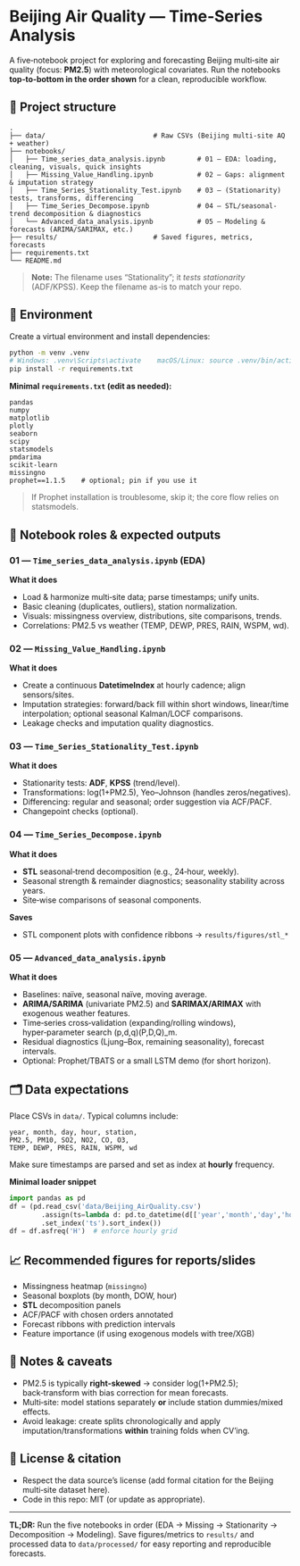 # Beijing Air Quality — Time‑Series Analysis

A five‑notebook project for exploring and forecasting Beijing multi‑site air quality (focus: **PM2.5**) with meteorological covariates. Run the notebooks **top‑to‑bottom in the order shown** for a clean, reproducible workflow.

## 📁 Project structure

```
.
├── data/                           # Raw CSVs (Beijing multi-site AQ + weather)
├── notebooks/
│   ├── Time_series_data_analysis.ipynb        # 01 — EDA: loading, cleaning, visuals, quick insights
│   ├── Missing_Value_Handling.ipynb           # 02 — Gaps: alignment & imputation strategy
│   ├── Time_Series_Stationality_Test.ipynb    # 03 — (Stationarity) tests, transforms, differencing
│   ├── Time_Series_Decompose.ipynb            # 04 — STL/seasonal-trend decomposition & diagnostics
│   └── Advanced_data_analysis.ipynb           # 05 — Modeling & forecasts (ARIMA/SARIMAX, etc.)
├── results/                        # Saved figures, metrics, forecasts
├── requirements.txt
└── README.md
```

> **Note:** The filename uses “Stationality”; it *tests stationarity* (ADF/KPSS). Keep the filename as-is to match your repo.

## 🔧 Environment

Create a virtual environment and install dependencies:

```bash
python -m venv .venv
# Windows: .venv\Scripts\activate    macOS/Linux: source .venv/bin/activate
pip install -r requirements.txt
```

**Minimal `requirements.txt` (edit as needed):**
```
pandas
numpy
matplotlib
plotly
seaborn
scipy
statsmodels
pmdarima
scikit-learn
missingno
prophet==1.1.5    # optional; pin if you use it
```
> If Prophet installation is troublesome, skip it; the core flow relies on statsmodels.

## 🧭 Notebook roles & expected outputs

### 01 — `Time_series_data_analysis.ipynb` (EDA)
**What it does**
- Load & harmonize multi‑site data; parse timestamps; unify units.
- Basic cleaning (duplicates, outliers), station normalization.
- Visuals: missingness overview, distributions, site comparisons, trends.
- Correlations: PM2.5 vs weather (TEMP, DEWP, PRES, RAIN, WSPM, wd).


### 02 — `Missing_Value_Handling.ipynb`
**What it does**
- Create a continuous **DatetimeIndex** at hourly cadence; align sensors/sites.
- Imputation strategies: forward/back fill within short windows, linear/time interpolation; optional seasonal Kalman/LOCF comparisons.
- Leakage checks and imputation quality diagnostics.


### 03 — `Time_Series_Stationality_Test.ipynb`
**What it does**
- Stationarity tests: **ADF**, **KPSS** (trend/level).
- Transformations: log(1+PM2.5), Yeo–Johnson (handles zeros/negatives).
- Differencing: regular and seasonal; order suggestion via ACF/PACF.
- Changepoint checks (optional).

### 04 — `Time_Series_Decompose.ipynb`
**What it does**
- **STL** seasonal‑trend decomposition (e.g., 24‑hour, weekly).
- Seasonal strength & remainder diagnostics; seasonality stability across years.
- Site‑wise comparisons of seasonal components.

**Saves**
- STL component plots with confidence ribbons → `results/figures/stl_*`

### 05 — `Advanced_data_analysis.ipynb`
**What it does**
- Baselines: naïve, seasonal naïve, moving average.
- **ARIMA/SARIMA** (univariate PM2.5) and **SARIMAX/ARIMAX** with exogenous weather features.
- Time‑series cross‑validation (expanding/rolling windows), hyper‑parameter search (p,d,q)(P,D,Q)\_m.
- Residual diagnostics (Ljung–Box, remaining seasonality), forecast intervals.
- Optional: Prophet/TBATS or a small LSTM demo (for short horizon).

## 🗂️ Data expectations

Place CSVs in `data/`. Typical columns include:
```
year, month, day, hour, station,
PM2.5, PM10, SO2, NO2, CO, O3,
TEMP, DEWP, PRES, RAIN, WSPM, wd
```
Make sure timestamps are parsed and set as index at **hourly** frequency.

**Minimal loader snippet**
```python
import pandas as pd
df = (pd.read_csv('data/Beijing_AirQuality.csv')
        .assign(ts=lambda d: pd.to_datetime(d[['year','month','day','hour']]))
        .set_index('ts').sort_index())
df = df.asfreq('H')  # enforce hourly grid
```

## 📈 Recommended figures for reports/slides
- Missingness heatmap (`missingno`)
- Seasonal boxplots (by month, DOW, hour)
- **STL** decomposition panels
- ACF/PACF with chosen orders annotated
- Forecast ribbons with prediction intervals
- Feature importance (if using exogenous models with tree/XGB)

## 📝 Notes & caveats
- PM2.5 is typically **right‑skewed** → consider log(1+PM2.5); back‑transform with bias correction for mean forecasts.
- Multi‑site: model stations separately **or** include station dummies/mixed effects.
- Avoid leakage: create splits chronologically and apply imputation/transformations **within** training folds when CV’ing.

## 📄 License & citation
- Respect the data source’s license (add formal citation for the Beijing multi‑site dataset here).
- Code in this repo: MIT (or update as appropriate).

---

**TL;DR:** Run the five notebooks in order (EDA → Missing → Stationarity → Decomposition → Modeling). Save figures/metrics to `results/` and processed data to `data/processed/` for easy reporting and reproducible forecasts.

